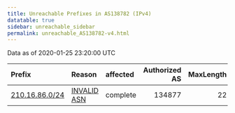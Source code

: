 ```yaml
---
title: Unreachable Prefixes in AS138782 (IPv4)
datatable: true
sidebar: unreachable_sidebar
permalink: unreachable_AS138782-v4.html
---
```


Data as of 2020-01-25 23:20:00 UTC


<div class="datatable-begin"></div>

| Prefix                                                 | Reason                                                                                                 | affected   |   Authorized AS |   MaxLength | Anchor                                       |   unreachable /24s |
|:-------------------------------------------------------|:-------------------------------------------------------------------------------------------------------|:-----------|----------------:|------------:|:---------------------------------------------|-------------------:|
| [210.16.86.0/24](https://stat.ripe.net/210.16.86.0/24) | [INVALID ASN](https://rpki-validator.ripe.net/announcement-preview?asn=AS138782&prefix=210.16.86.0/24) | complete   |          134877 |          22 | [APNIC](unreachable_APNIC_RPKI_Root-v4.html) |                  1 |

<div class="datatable-end"></div>